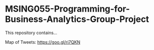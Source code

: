 # MSING055-Programming-for-Business-Analytics-Group-Project

This repository contains...

Map of Tweets:
https://goo.gl/ri7QKN



